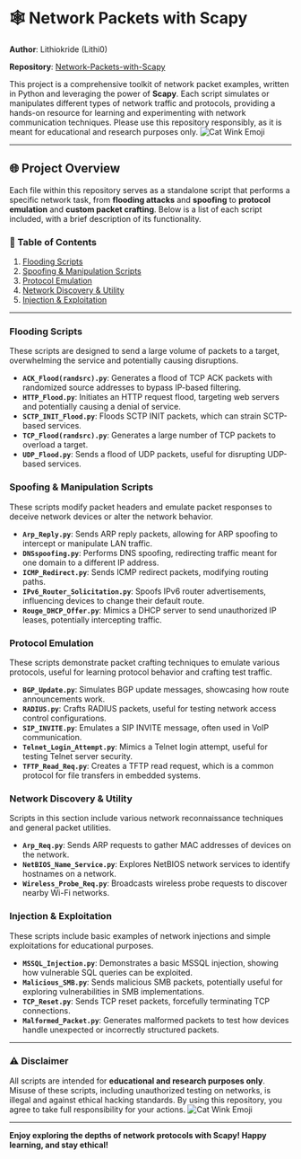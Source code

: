 # 🕸️ Network Packets with Scapy

**Author**: Lithiokride (Lithi0)

**Repository**: [Network-Packets-with-Scapy](https://github.com/Lithi0/Network-Packets-with-Scapy)

This project is a comprehensive toolkit of network packet examples, written in Python and leveraging the power of **Scapy**. Each script simulates or manipulates different types of network traffic and protocols, providing a hands-on resource for learning and experimenting with network communication techniques. Please use this repository responsibly, as it is meant for educational and research purposes only. ![Cat Wink Emoji](https://cdn3.emoji.gg/emojis/9724_cat_wink.png)


---

## 🌐 Project Overview

Each file within this repository serves as a standalone script that performs a specific network task, from **flooding attacks** and **spoofing** to **protocol emulation** and **custom packet crafting**. Below is a list of each script included, with a brief description of its functionality.

### 📑 Table of Contents
1. [Flooding Scripts](#flooding-scripts)
2. [Spoofing & Manipulation Scripts](#spoofing--manipulation-scripts)
3. [Protocol Emulation](#protocol-emulation)
4. [Network Discovery & Utility](#network-discovery--utility)
5. [Injection & Exploitation](#injection--exploitation)

---

### Flooding Scripts

These scripts are designed to send a large volume of packets to a target, overwhelming the service and potentially causing disruptions.

- **`ACK_Flood(randsrc).py`**: Generates a flood of TCP ACK packets with randomized source addresses to bypass IP-based filtering.
- **`HTTP_Flood.py`**: Initiates an HTTP request flood, targeting web servers and potentially causing a denial of service.
- **`SCTP_INIT_Flood.py`**: Floods SCTP INIT packets, which can strain SCTP-based services.
- **`TCP_Flood(randsrc).py`**: Generates a large number of TCP packets to overload a target.
- **`UDP_Flood.py`**: Sends a flood of UDP packets, useful for disrupting UDP-based services.

### Spoofing & Manipulation Scripts

These scripts modify packet headers and emulate packet responses to deceive network devices or alter the network behavior.

- **`Arp_Reply.py`**: Sends ARP reply packets, allowing for ARP spoofing to intercept or manipulate LAN traffic.
- **`DNSspoofing.py`**: Performs DNS spoofing, redirecting traffic meant for one domain to a different IP address.
- **`ICMP_Redirect.py`**: Sends ICMP redirect packets, modifying routing paths.
- **`IPv6_Router_Solicitation.py`**: Spoofs IPv6 router advertisements, influencing devices to change their default route.
- **`Rouge_DHCP_Offer.py`**: Mimics a DHCP server to send unauthorized IP leases, potentially intercepting traffic.

### Protocol Emulation

These scripts demonstrate packet crafting techniques to emulate various protocols, useful for learning protocol behavior and crafting test traffic.

- **`BGP_Update.py`**: Simulates BGP update messages, showcasing how route announcements work.
- **`RADIUS.py`**: Crafts RADIUS packets, useful for testing network access control configurations.
- **`SIP_INVITE.py`**: Emulates a SIP INVITE message, often used in VoIP communication.
- **`Telnet_Login_Attempt.py`**: Mimics a Telnet login attempt, useful for testing Telnet server security.
- **`TFTP_Read_Req.py`**: Creates a TFTP read request, which is a common protocol for file transfers in embedded systems.

### Network Discovery & Utility

Scripts in this section include various network reconnaissance techniques and general packet utilities.

- **`Arp_Req.py`**: Sends ARP requests to gather MAC addresses of devices on the network.
- **`NetBIOS_Name_Service.py`**: Explores NetBIOS network services to identify hostnames on a network.
- **`Wireless_Probe_Req.py`**: Broadcasts wireless probe requests to discover nearby Wi-Fi networks.

### Injection & Exploitation

These scripts include basic examples of network injections and simple exploitations for educational purposes.

- **`MSSQL_Injection.py`**: Demonstrates a basic MSSQL injection, showing how vulnerable SQL queries can be exploited.
- **`Malicious_SMB.py`**: Sends malicious SMB packets, potentially useful for exploring vulnerabilities in SMB implementations.
- **`TCP_Reset.py`**: Sends TCP reset packets, forcefully terminating TCP connections.
- **`Malformed_Packet.py`**: Generates malformed packets to test how devices handle unexpected or incorrectly structured packets.

---

### ⚠️ **Disclaimer**

All scripts are intended for **educational and research purposes only**. Misuse of these scripts, including unauthorized testing on networks, is illegal and against ethical hacking standards. By using this repository, you agree to take full responsibility for your actions. ![Cat Wink Emoji](https://cdn3.emoji.gg/emojis/9724_cat_wink.png)


---

**Enjoy exploring the depths of network protocols with Scapy! Happy learning, and stay ethical!**

